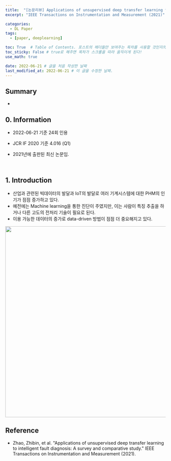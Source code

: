 ```yaml
---
title:  "[논문리뷰] Applications of unsupervised deep transfer learning to intelligent fault diagnosis: A survey and comparative study"
excerpt: "IEEE Transactions on Instrumentation and Measurement (2021)"

categories:
  - DL Paper
tags:
  - [paper, deeplearning]

toc: True  # Table of Contents. 포스트의 헤더들만 보여주는 목차를 사용할 것인지의 여부. ture 로 해주면 포스트의 목차가 보이게 된다.
toc_sticky: False # true로 해주면 목차가 스크롤을 따라 움직이게 된다!
use_math: true

date: 2022-06-21 # 글을 처음 작성한 날짜
last_modified_at: 2022-06-21 # 이 글을 수정한 날짜.
---
```


## Summary

- 

## 0. Information

- 2022-06-21 기준 24회 인용

- JCR IF 2020 기준 4.016 (Q1)

- 2021년에 출판된 최신 논문임.
<br>

## 1. Introduction

- 산업과 관련된 빅데이터의 발달과 IoT의 발달로 여러 기계시스템에 대한 PHM의 인기가 점점 증가하고 있다.
- 예전에는 Machine learning을 통한 진단이 주였지만, 이는 사람이 특징 추출을 하거나 다른 고도의 전처리 기술이 필요로 된다.
- 이용 가능한 데이터의 증가로 data-driven 방법이 점점 더 중요해지고 있다.




<p align="center">
  <img src="https://user-images.githubusercontent.com/104422044/167419716-bd7da8f8-0830-4c35-b2e3-2fc21bff657a.png" width="600" height="auto">
</p>


## Reference

- Zhao, Zhibin, et al. "Applications of unsupervised deep transfer learning to intelligent fault diagnosis: A survey and comparative study." IEEE Transactions on Instrumentation and Measurement (2021).

